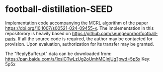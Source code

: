# football-distillation-SEED
Implementation code accompanying the MCRL algorithm of the paper https://doi.org/10.1007/s00521-024-09455-x. The implementation in this repositorory is heavily based on https://github.com/seungeunrho/football-paris. If all the source code is required, the author may be contacted for provision. Upon evaluation, authorization for its transfer may be granted.

The "ReplyBuffer.pt" data can be downloaded from: https://pan.baidu.com/s/1xsICTwLzUg2oUmhMCInjUg?pwd=5p5x Key: 5p5x 

